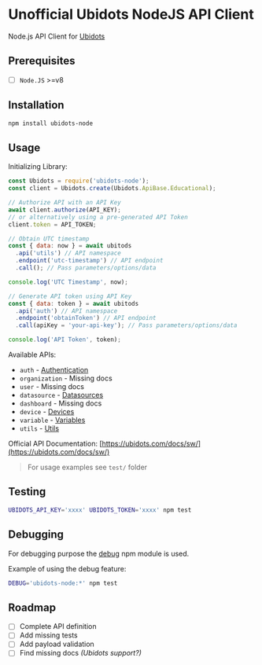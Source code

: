 # Unofficial Ubidots NodeJS API Client

Node.js API Client for [Ubidots](https://ubidots.com)

## Prerequisites

- [ ] `Node.JS` >=v8

## Installation

```bash
npm install ubidots-node
```

## Usage

Initializing Library:

```javascript
const Ubidots = require('ubidots-node');
const client = Ubidots.create(Ubidots.ApiBase.Educational);

// Authorize API with an API Key
await client.authorize(API_KEY);
// or alternatively using a pre-generated API Token
client.token = API_TOKEN;

// Obtain UTC timestamp
const { data: now } = await ubitods
  .api('utils') // API namespace
  .endpoint('utc-timestamp') // API endpoint
  .call(); // Pass parameters/options/data

console.log('UTC Timestamp', now);

// Generate API token using API Key
const { data: token } = await ubitods
  .api('auth') // API namespace
  .endpoint('obtainToken') // API endpoint
  .call(apiKey = 'your-api-key'); // Pass parameters/options/data

console.log('API Token', token);
```

Available APIs:

- `auth` - [Authentication](https://ubidots.com/docs/sw/#section/Authentication)
- `organization` - Missing docs
- `user` - Missing docs
- `datasource` - [Datasources](https://ubidots.com/docs/sw/#tag/Datasources)
- `dashboard` - Missing docs
- `device` - [Devices](https://ubidots.com/docs/sw/#tag/Devices)
- `variable` - [Variables](https://ubidots.com/docs/sw/#tag/Variables)
- `utils` - [Utils](https://ubidots.com/docs/sw/#tag/Utils)

Official API Documentation: [https://ubidots.com/docs/sw/](https://ubidots.com/docs/sw/)

> For usage examples see `test/` folder

## Testing

```bash
UBIDOTS_API_KEY='xxxx' UBIDOTS_TOKEN='xxxx' npm test
```

## Debugging

For debugging purpose the [debug](https://www.npmjs.com/package/debug) npm module is used.

Example of using the debug feature:

```bash
DEBUG='ubidots-node:*' npm test
```

## Roadmap

- [ ] Complete API definition
- [ ] Add missing tests
- [ ] Add payload validation
- [ ] Find missing docs *(Ubidots support?)*